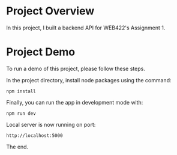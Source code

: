 # Project Overview

In this project, I built a backend API for WEB422's Assignment 1.

# Project Demo

To run a demo of this project, please follow these steps.

In the project directory, install node packages using the command:

```
npm install
```

Finally, you can run the app in development mode with:

```
npm run dev
```

Local server is now running on port:

```
http://localhost:5000
```

The end.
